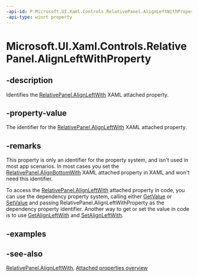 ```yaml
---
-api-id: P:Microsoft.UI.Xaml.Controls.RelativePanel.AlignLeftWithProperty
-api-type: winrt property
---
```


<!-- Property syntax
public Windows.UI.Xaml.DependencyProperty AlignLeftWithProperty { get; }
-->

# Microsoft.UI.Xaml.Controls.RelativePanel.AlignLeftWithProperty

## -description
Identifies the [RelativePanel.AlignLeftWith](relativepanel_alignleftwith.md) XAML attached property.

## -property-value
The identifier for the [RelativePanel.AlignLeftWith](relativepanel_alignleftwith.md) XAML attached property.

## -remarks
This property is only an identifier for the property system, and isn't used in most app scenarios. In most cases you set the [RelativePanel.AlignBottomWith](relativepanel_alignleftwith.md) XAML attached property in XAML and won't need this identifier.

To access the [RelativePanel.AlignLeftWith](relativepanel_alignleftwith.md) attached property in code, you can use the dependency property system, calling either [GetValue](../microsoft.ui.xaml/dependencyobject_getvalue_229640130.md) or [SetValue](../microsoft.ui.xaml/dependencyobject_setvalue_1212521140.md) and passing RelativePanel.AlignLeftWithProperty as the dependency property identifier. Another way to get or set the value in code is to use [GetAlignLeftWith](relativepanel_getalignleftwith_86345507.md) and [SetAlignLeftWith](relativepanel_setalignleftwith_1088050745.md).

## -examples

## -see-also

[RelativePanel.AlignLeftWith](relativepanel_alignleftwith.md), [Attached properties overview](/windows/uwp/xaml-platform/attached-properties-overview)
